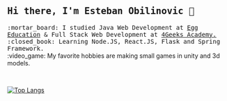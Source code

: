 <h2><samp> Hi there, I'm Esteban Obilinovic 👋 </samp></h2>

<p><samp>
  :mortar_board: I studied Java Web Development at <a href="https://eggeducacion.com/">Egg Education</a> & Full Stack Web Development at <a href="https://4geeksacademy.com/">4Geeks Academy.</a>
  <br/>
  :closed_book: Learning Node.JS, React.JS, Flask and Spring Framework.</samp>
  <br/>
  :video_game: My favorite hobbies are making small games in unity and 3d models.
 </samp></p>
<br/>


[![Top Langs](https://github-readme-stats.vercel.app/api/top-langs/?username=estebanovic&layout=compact&bg_color=10,e96443,904e95&text_color=f9f5fa&title_color=f9f5fa&hide=css)](https://github.com/anuraghazra/github-readme-stats)
